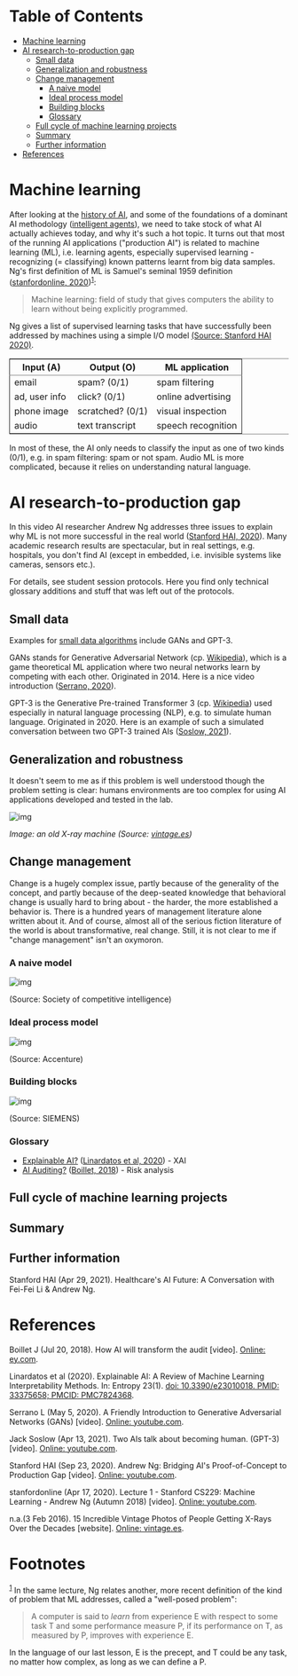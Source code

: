 
# Table of Contents

-   [Machine learning](#org0e6a811)
-   [AI research-to-production gap](#orgbd9510b)
    -   [Small data](#orgc1dd528)
    -   [Generalization and robustness](#orgdf460e1)
    -   [Change management](#orgfb3d37b)
        -   [A naive model](#orgfc60a02)
        -   [Ideal process model](#org5af8990)
        -   [Building blocks](#orgc798070)
        -   [Glossary](#org2536ace)
    -   [Full cycle of machine learning projects](#org07e361f)
    -   [Summary](#orgb837c6a)
    -   [Further information](#org1b358f4)
-   [References](#org7f7966c)



<a id="org0e6a811"></a>

# Machine learning

After looking at the [history of AI](https://github.com/birkenkrahe/ai482/tree/main/4_ai_history), and some of the foundations of a
dominant AI methodology ([intelligent agents](https://github.com/birkenkrahe/ai482/tree/main/5_ai_agents)), we need to take stock
of what AI actually achieves today, and why it's such a hot
topic. It turns out that most of the running AI applications
("production AI") is related to machine learning (ML), i.e. learning
agents, especially supervised learning - recognizing (= classifying)
known patterns learnt from big data samples. Ng's first definition
of ML is Samuel's seminal 1959 definition ([stanfordonline,
2020](#orgf9dbcbc))<sup><a id="fnr.1" class="footref" href="#fn.1">1</a></sup>:

> Machine learning: field of study that gives computers the ability to
> learn without being explicitly programmed.

Ng gives a list of supervised learning tasks that have successfully
been addressed by machines using a simple I/O model [(Source:
Stanford HAI 2020)](https://youtu.be/tsPuVAMaADY?t=547).

<table border="2" cellspacing="0" cellpadding="6" rules="groups" frame="hsides">


<colgroup>
<col  class="org-left" />

<col  class="org-left" />

<col  class="org-left" />
</colgroup>
<thead>
<tr>
<th scope="col" class="org-left">Input (A)</th>
<th scope="col" class="org-left">Output (O)</th>
<th scope="col" class="org-left">ML application</th>
</tr>
</thead>

<tbody>
<tr>
<td class="org-left">email</td>
<td class="org-left">spam? (0/1)</td>
<td class="org-left">spam filtering</td>
</tr>


<tr>
<td class="org-left">ad, user info</td>
<td class="org-left">click? (0/1)</td>
<td class="org-left">online advertising</td>
</tr>


<tr>
<td class="org-left">phone image</td>
<td class="org-left">scratched? (0/1)</td>
<td class="org-left">visual inspection</td>
</tr>


<tr>
<td class="org-left">audio</td>
<td class="org-left">text transcript</td>
<td class="org-left">speech recognition</td>
</tr>
</tbody>
</table>

In most of these, the AI only needs to classify the input as one of
two kinds (0/1), e.g. in spam filtering: spam or not spam. Audio ML
is more complicated, because it relies on understanding natural
language.


<a id="orgbd9510b"></a>

# AI research-to-production gap

In this video AI researcher Andrew Ng addresses three issues to
explain why ML is not more successful in the real world ([Stanford
HAI, 2020](#org2d43734)). Many academic research results are spectacular, but in
real settings, e.g. hospitals, you don't find AI (except in
embedded, i.e. invisible systems like cameras, sensors etc.).

For details, see student session protocols. Here you find only
technical glossary additions and stuff that was left out of the
protocols.


<a id="orgc1dd528"></a>

## Small data

Examples for [small data algorithms](https://youtu.be/tsPuVAMaADY?t=1054) include GANs and GPT-3.

GANs stands for Generative Adversarial Network (cp. [Wikipedia](https://en.wikipedia.org/wiki/Generative_adversarial_network)),
which is a game theoretical ML application where two neural
networks learn by competing with each other. Originated
in 2014. Here is a nice video introduction ([Serrano, 2020](#org63fa0b9)).

GPT-3 is the Generative Pre-trained Transformer 3 (cp. [Wikipedia](https://en.wikipedia.org/wiki/GPT-3))
used especially in natural language processing (NLP), e.g. to
simulate human language. Originated in 2020. Here is an example of
such a simulated conversation between two GPT-3 trained AIs
([Soslow, 2021](#org15c2de7)).


<a id="orgdf460e1"></a>

## Generalization and robustness

It doesn't seem to me as if this problem is well understood though
the problem setting is clear: humans environments are too complex
for using AI applications developed and tested in the lab.

![img](./img/xray.jpg)

*Image: an old X-ray machine (Source: [vintage.es](#org16c0f5b))*


<a id="orgfb3d37b"></a>

## Change management

Change is a hugely complex issue, partly because of the generality
of the concept, and partly because of the deep-seated knowledge
that behavioral change is usually hard to bring about - the harder,
the more established a behavior is. There is a hundred years of
management literature alone written about it. And of course, almost
all of the serious fiction literature of the world is about
transformative, real change. Still, it is not clear to me if
"change management" isn't an oxymoron.


<a id="orgfc60a02"></a>

### A naive model

![img](./img/naive.png)

(Source: Society of competitive intelligence)


<a id="org5af8990"></a>

### Ideal process model

![img](./img/accenture.png)

(Source: Accenture)


<a id="orgc798070"></a>

### Building blocks

![img](./img/siemens.png)

(Source: SIEMENS)


<a id="org2536ace"></a>

### Glossary

-   [Explainable AI?](https://pubmed.ncbi.nlm.nih.gov/33375658/) ([Linardatos et al, 2020](#org551c36b)) - XAI
-   [AI Auditing?](https://www.ey.com/en_gl/assurance/how-artificial-intelligence-will-transform-the-audit) ([Boillet, 2018](#org402a501)) - Risk analysis


<a id="org07e361f"></a>

## Full cycle of machine learning projects


<a id="orgb837c6a"></a>

## Summary


<a id="org1b358f4"></a>

## Further information

Stanford HAI (Apr 29, 2021). Healthcare's AI Future: A Conversation
with Fei-Fei Li & Andrew Ng.


<a id="org7f7966c"></a>

# References

<a id="org402a501"></a> Boillet J (Jul 20, 2018). How AI will transform the
audit [video]. [Online: ey.com](https://www.ey.com/en_gl/assurance/how-artificial-intelligence-will-transform-the-audit).

<a id="org551c36b"></a> Linardatos et al (2020). Explainable AI: A Review of Machine
Learning Interpretability Methods. In: Entropy 23(1).  [doi:
10.3390/e23010018. PMID: 33375658; PMCID: PMC7824368](https://pubmed.ncbi.nlm.nih.gov/33375658/).

<a id="org63fa0b9"></a> Serrano L (May 5, 2020). A Friendly Introduction to
Generative Adversarial Networks (GANs) [video]. [Online: youtube.com](https://youtu.be/8L11aMN5KY8).

<a id="org15c2de7"></a> Jack Soslow (Apr 13, 2021). Two AIs talk about becoming
human. (GPT-3) [video]. [Online: youtube.com](https://youtu.be/jz78fSnBG0s).

<a id="org2d43734"></a> Stanford HAI (Sep 23, 2020). Andrew Ng: Bridging AI's
Proof-of-Concept to Production Gap [video]. [Online: youtube.com](https://youtu.be/tsPuVAMaADY).

<a id="orgf9dbcbc"></a> stanfordonline (Apr 17, 2020). Lecture 1 - Stanford CS229:
Machine Learning - Andrew Ng (Autumn 2018) [video]. [Online:
youtube.com](https://youtu.be/jGwO_UgTS7I?t=2180).

<a id="org16c0f5b"></a> n.a.(3 Feb 2016). 15 Incredible Vintage Photos of People
Getting X-Rays Over the Decades [website]. [Online: vintage.es](https://www.vintag.es/2016/02/incredible-vintage-photos-of-people.html).


# Footnotes

<sup><a id="fn.1" href="#fnr.1">1</a></sup> In the same lecture, Ng relates another, more recent definition
of the kind of problem that ML addresses, called a "well-posed problem":

> A computer is said to *learn* from experience E with respect to some
> task T and some performance measure P, if its performance on T, as
> measured by P, improves with experience E.

In the language of our last lesson, E is the precept, and T could be
any task, no matter how complex, as long as we can define a P.
